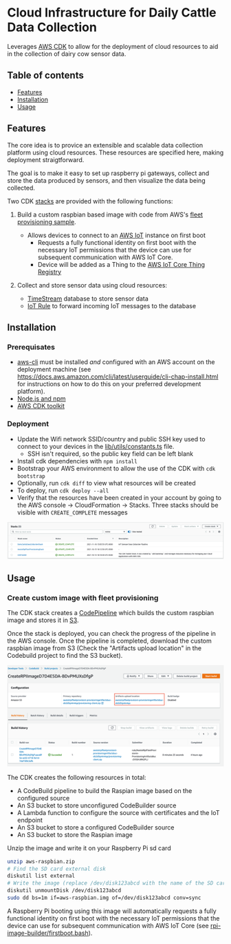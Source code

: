 # Cloud Infrastructure for Daily Cattle Data Collection

Leverages [AWS CDK](https://aws.amazon.com/cdk/) to allow for the deployment of cloud resources to aid in the collection of dairy cow sensor data.

## Table of contents
- [Features](#features)
- [Installation](#install)
- [Usage](#usage)

## Features

The core idea is to provice an extensible and scalable data collection platform using cloud resources. These resources are specified here, making deployment straigtforward.

The goal is to make it easy to set up raspberry pi gateways, collect and store the data produced by sensors, and then visualize the data being collected.

Two CDK [stacks](https://docs.aws.amazon.com/cdk/latest/guide/stacks.html) are provided with the following functions:

1. Build a custom raspbian based image with code from AWS's
[fleet provisioning sample](https://github.com/aws-samples/aws-iot-rpi-fleet-provisioning).
    - Allows devices to connect to an
    [AWS IoT](https://docs.aws.amazon.com/iot/latest/developerguide/what-is-aws-iot.html) instance on first boot
        - Requests a fully functional identity on first boot with the necessary IoT permissions that the device can use for subsequent communication with AWS IoT Core.  
        - Device will be added as a Thing to the [AWS IoT Core Thing Registry](https://docs.aws.amazon.com/iot/latest/developerguide/iot-thing-management.html)

2. Collect and store sensor data using cloud resources:
    - [TimeStream](https://aws.amazon.com/timestream/) database to store sensor data
    - [IoT Rule](https://docs.aws.amazon.com/iot/latest/developerguide/iot-rules.html) to forward incoming IoT messages to the database

## Installation
### Prerequisates
- [aws-cli](https://docs.aws.amazon.com/cli/latest/userguide/cli-chap-install.html) must be installed *and* configured with an AWS account on the deployment machine (see https://docs.aws.amazon.com/cli/latest/userguide/cli-chap-install.html for instructions on how to do this on your preferred development platform).
- [Node.js and npm](https://docs.npmjs.com/downloading-and-installing-node-js-and-npm)
- [AWS CDK toolkit](https://docs.aws.amazon.com/cdk/latest/guide/cli.html)

### Deployment
- Update the Wifi network SSID/country and public SSH key used to connect to your devices in the [lib/utils/constants.ts](lib/utils/constants.ts) file.
    - SSH isn't required, so the public key field can be left blank
- Install cdk dependencies with `npm install`
- Bootstrap your AWS environment to allow the use of the CDK with `cdk bootstrap`
- Optionally, run `cdk diff` to view what resources will be created
- To deploy, run `cdk deploy --all`
- Verify that the resources have been created in your account by going to the AWS console -> CloudFormation -> Stacks. Three stacks should be visible with `CREATE_COMPLETE` messages

![Create Complete in Console](images/StacksCreateComplete.png)

## Usage
### Create custom image with fleet provisioning
The CDK stack creates a [CodePipeline](https://aws.amazon.com/codepipeline/) which builds the custom raspbian image and stores it in [S3](https://aws.amazon.com/s3/).

Once the stack is deployed, you can check the progress of the pipeline in the AWS console. Once the pipeline is completed, download the custom raspbian image from S3 (Check the "Artifacts upload location" in the Codebuild project to find the S3 bucket).

![Artifacts upload location](images/codebuild_artifact_location.png)

The CDK creates the following resources in total:
- A CodeBuild pipeline to build the Raspian image based on the configured source
- An S3 bucket to store unconfigured CodeBuilder source 
- A Lambda function to configure the source with certificates and the IoT endpoint
- An S3 bucket to store a configured CodeBuilder source 
- An S3 bucket to store the Raspian image


Unzip the image and write it on your Raspberry Pi sd card

```sh
unzip aws-raspbian.zip
# Find the SD card external disk
diskutil list external
# Write the image (replace /dev/disk123abcd with the name of the SD card external disk)
diskutil unmountDisk /dev/disk123abcd
sudo dd bs=1m if=aws-raspbian.img of=/dev/disk123abcd conv=sync
```

A Raspberry Pi booting using this image will automatically requests a fully functional identity on first boot with the necessary IoT permissions that the device can use for subsequent communication with AWS IoT Core (see [rpi-image-builder/firstboot.bash](rpi-image-builder/firstboot.bash)).
